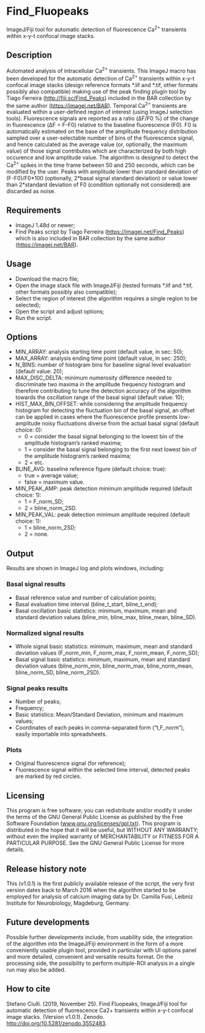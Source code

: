 

# Find_Fluopeaks
ImageJ/Fiji tool for automatic detection of fluorescence Ca<sup>2+</sup> transients within x-y-t confocal image stacks. 

##	Description
Automated analysis of intracellular Ca<sup>2+</sup> transients. This ImageJ macro has been developed for the automatic detection of Ca<sup>2+</sup> transients within x-y-t confocal image stacks (design reference formats \*.lif and \*.tif, other formats possibly also compatible) making use of the peak finding plugin tool by Tiago Ferreira (http://fiji.sc/Find_Peaks) included in the BAR collection by the same author (https://imagej.net/BAR). Temporal Ca<sup>2+</sup> transients are evaluated within a user-defined region of interest (using ImageJ selection tools). Fluorescence signals are reported as a ratio (ΔF/F0 %) of the change in fluorescence (ΔF = F-F0) relative to the baseline fluorescence (F0). F0 is automatically estimated on the base of the amplitude frequency distribution sampled over a user-selectable number of bins of the fluorescence signal, and hence calculated as the average value (or, optionally, the maximum value) of those signal contributes which are characterized by both high occurence and low amplitude value. The algorithm is designed to detect the Ca<sup>2+</sup> spikes in the time frame between 50 and 250 seconds, which can be modified by the user. Peaks with amplitude lower than standard deviation of (F-F0)/F0\*100 (optionally, 2\*basal signal standard deviation) or value lower than 2\*standard deviation of F0 (condition optionally not considered) are discarded as noise.

##	Requirements
-	ImageJ 1.48d or newer;
-	Find Peaks script by Tiago Ferreira (https://imagej.net/Find_Peaks) which is also included in BAR collection by the same author (https://imagej.net/BAR).

##	Usage
-	Download the macro file;
-	Open the image  stack file with ImageJ/Fiji (tested formats \*.lif and \*.tif, other formats possibly also compatible);
-	Select the region of interest (the algorithm requires a single region to be selected);
-	Open the script and adjust options;
- 	Run the script.

##	Options
- MIN\_ARRAY: analysis starting time point (default value, in sec: 50);
- MAX\_ARRAY: analysis ending time point (default value, in sec: 250);
- N\_BINS: number of histogram bins for baseline signal level evaluation (default value: 20);
- MAX\_DISC_DELTA: minimum numerosity difference needed to discriminate two maxima in the amplitude frequency histogram and therefore contributing to tune the detection accuracy of the algorithm towards the oscillation range of the basal signal (default value: 10);
- HIST\_MAX\_BIN_OFFSET: while considering the amplitude frequency histogram for detecting the fluctuation bin of the basal signal, an offset can be applied in cases where the fluorescence profile presents low-amplitude noisy fluctuations diverse from the actual basal signal (default choice: 0):
	- 0 = consider the basal signal belonging to the lowest bin of the amplitude histogram’s ranked maxima;
	- 1 = consider the basal signal belonging to the first next lowest bin of the amplitude histogram’s ranked maxima;
	- 2 = etc.
- BLINE\_AVG: baseline reference figure (default choice: true):
	- true = average value;
	- false = maximum value.
- MIN\_PEAK\_AMP: peak detection minimum amplitude required (default choice: 1):
	- 1 = F\_norm\_SD; 
	- 2 = bline\_norm\_2SD.
- MIN\_PEAK\_VAL: peak detection minimum amplitude required (default choice: 1): 
	- 1 = bline\_norm\_2SD;
	- 2 = none.

##	Output
Results are shown in ImageJ log and plots windows, including:

###	Basal signal results
-	Basal reference value and number of calculation points;
-	Basal evaluation time interval (bline\_t\_start, bline\_t\_end);
-	Basal oscillation basic statistics: minimum, maximum, mean and standard deviation values (bline\_min, bline\_max, bline\_mean, bline\_SD).

###	Normalized signal results
-	Whole signal basic statistics: minimum, maximum, mean and standard deviation values (F\_norm\_min, F\_norm\_max, F\_norm\_mean, F\_norm_SD);
-	Basal signal basic statistics: minimum, maximum, mean and standard deviation values (bline\_norm\_min, bline\_norm\_max, bline\_norm\_mean, bline\_norm\_SD, bline\_norm\_2SD).

###	Signal peaks results
-	Number of peaks;
-	Frequency;
-	Basic statistics: Mean/Standard Deviation, minimum and maximum values;
-	Coordinates of each peaks in comma-separated form (“t,F\_norm”), easily importable into spreadsheets.

###	Plots
-	Original fluorescence signal (for reference);
-	Fluorescence signal within the selected time interval, detected peaks are marked by red circles.

##	Licensing
This program is free software; you can redistribute and/or modify it under the terms of the GNU General Public License as published by the Free Software Foundation (www.gnu.org/licenses/gpl.txt). This program is distributed in the hope that it will be useful, but WITHOUT ANY WARRANTY; without even the implied warranty of MERCHANTABILITY or FITNESS FOR A PARTICULAR PURPOSE. See the GNU General Public License for more details.

## Release history note
This (v1.0.1) is the first publicly available release of the script, the very first version dates back to March 2016 when the algorithm started to be employed for analysis of calcium imaging data by Dr. Camilla Fusi, Leibniz Institute for Neurobiology, Magdeburg, Germany.

##	Future developments
Possible further developments include, from usability side, the integration of the algorithm into the ImageJ/Fiji environment in the form of a more conveniently usable plugin tool, provided in particular with UI options panel and more detailed, convenient and versatile results format. On the processing side, the possibility to perform multiple-ROI analysis in a single run may also be added.

##	How to cite
Stefano Ciulli. (2019, November 25). Find Fluopeaks, ImageJ/Fiji tool for automatic detection of fluorescence Ca2+ transients within x-y-t confocal image stacks. (Version v1.0.1). Zenodo. http://doi.org/10.5281/zenodo.3552483.
